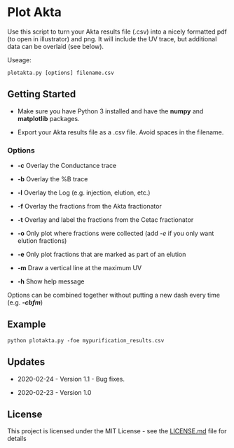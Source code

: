 # Plot Akta

Use this script to turn your Akta results file (.csv) into a nicely formatted pdf (to open in illustrator) and png. It will include the UV trace, but additional data can be overlaid (see below).

Useage:

```
plotakta.py [options] filename.csv
```

## Getting Started

* Make sure you have Python 3 installed and have the **numpy** and **matplotlib** packages.

* Export your Akta results file as a .csv file. Avoid spaces in the filename.

### Options

* **-c** Overlay the Conductance trace

* **-b** Overlay the %B trace

* **-l** Overlay the Log (e.g. injection, elution, etc.)

* **-f** Overlay the fractions from the Akta fractionator

* **-t** Overlay and label the fractions from the Cetac fractionator

* **-o** Only plot where fractions were collected (add *-e* if you only want elution fractions)

* **-e** Only plot fractions that are marked as part of an elution

* **-m** Draw a vertical line at the maximum UV

* **-h** Show help message

Options can be combined together without putting a new dash every time (e.g. ***-cbfm***)

## Example

```
python plotakta.py -foe mypurification_results.csv
```

## Updates

* 2020-02-24 - Version 1.1 - Bug fixes.

* 2020-02-23 - Version 1.0

## License

This project is licensed under the MIT License - see the [LICENSE.md](LICENSE.md) file for details
